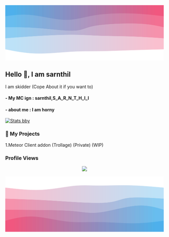 <img src="/top.svg"/>

## Hello 👋, I am sarnthil

I am skidder (Cope About it if you want to)

#### - My MC ign : sarnthil,S_A_R_N_T_H_I_l
#### - about me : I am horny
[![Stats bby](https://github-readme-stats.vercel.app/api?username=sarnthilIsHorny&theme=nightowl)](https://github.com/anuraghazra/github-readme-stats)             
### 🚀 My Projects
1.Meteor Client addon (Trollage) (Private) (WIP)
### Profile Views
<p align="center">
  <img src="https://count.getloli.com/get/@sarnthilIsHorny?theme=gelbooru" />
</p>

<img src="/bottom.svg"/>
